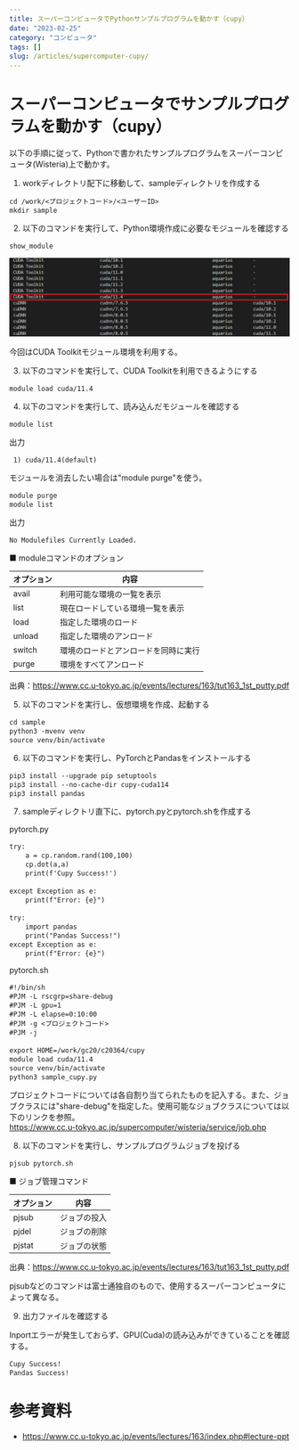 ```yaml
---
title: スーパーコンピュータでPythonサンプルプログラムを動かす（cupy）
date: "2023-02-25"
category: "コンピュータ"
tags: []
slug: /articles/supercomputer-cupy/
---
```



# スーパーコンピュータでサンプルプログラムを動かす（cupy）
以下の手順に従って、Pythonで書かれたサンプルプログラムをスーパーコンピュータ(Wisteria)上で動かす。

1. workディレクトリ配下に移動して、sampleディレクトリを作成する

```
cd /work/<プロジェクトコード>/<ユーザーID>
mkdir sample
```

2. 以下のコマンドを実行して、Python環境作成に必要なモジュールを確認する

```
show_module
```

![show_moduleコマンド](./show_module.png)

今回はCUDA Toolkitモジュール環境を利用する。

3. 以下のコマンドを実行して、CUDA Toolkitを利用できるようにする
```
module load cuda/11.4
```

4. 以下のコマンドを実行して、読み込んだモジュールを確認する
```
module list
```

出力
```
 1) cuda/11.4(default)  
```

モジュールを消去したい場合は"module purge"を使う。
```
module purge
module list
```

出力
```
No Modulefiles Currently Loaded.
```

■ moduleコマンドのオプション

|オプション|内容|
|-|-|
|avail|利用可能な環境の一覧を表示|
|list|現在ロードしている環境一覧を表示|
|load|指定した環境のロード|
|unload|指定した環境のアンロード|
|switch|環境のロードとアンロードを同時に実行|
|purge|環境をすべてアンロード|

出典：https://www.cc.u-tokyo.ac.jp/events/lectures/163/tut163_1st_putty.pdf

5. 以下のコマンドを実行し、仮想環境を作成、起動する
```
cd sample
python3 -mvenv venv
source venv/bin/activate
```

6. 以下のコマンドを実行し、PyTorchとPandasをインストールする
```
pip3 install --upgrade pip setuptools
pip3 install --no-cache-dir cupy-cuda114
pip3 install pandas
```

7. sampleディレクトリ直下に、pytorch.pyとpytorch.shを作成する

pytorch.py
```
try:
    a = cp.random.rand(100,100)
    cp.dot(a,a)
    print(f'Cupy Success!')

except Exception as e:
    print(f"Error: {e}")

try:
    import pandas
    print("Pandas Success!")
except Exception as e:
    print(f"Error: {e}")
```

pytorch.sh
```
#!/bin/sh
#PJM -L rscgrp=share-debug
#PJM -L gpu=1
#PJM -L elapse=0:10:00
#PJM -g <プロジェクトコード>
#PJM -j

export HOME=/work/gc20/c20364/cupy
module load cuda/11.4
source venv/bin/activate
python3 sample_cupy.py
```

プロジェクトコードについては各自割り当てられたものを記入する。また、ジョブクラスには"share-debug"を指定した。使用可能なジョブクラスについては以下のリンクを参照。  
https://www.cc.u-tokyo.ac.jp/supercomputer/wisteria/service/job.php

8. 以下のコマンドを実行し、サンプルプログラムジョブを投げる

```
pjsub pytorch.sh
```

■ ジョブ管理コマンド

|オプション|内容|
|-|-|
|pjsub|ジョブの投入|
|pjdel|ジョブの削除|
|pjstat|ジョブの状態|

出典：https://www.cc.u-tokyo.ac.jp/events/lectures/163/tut163_1st_putty.pdf

pjsubなどのコマンドは富士通独自のもので、使用するスーパーコンピュータによって異なる。

9. 出力ファイルを確認する

Inportエラーが発生しておらず、GPU(Cuda)の読み込みができていることを確認する。

```
Cupy Success!
Pandas Success!
```

# 参考資料
+ https://www.cc.u-tokyo.ac.jp/events/lectures/163/index.php#lecture-ppt